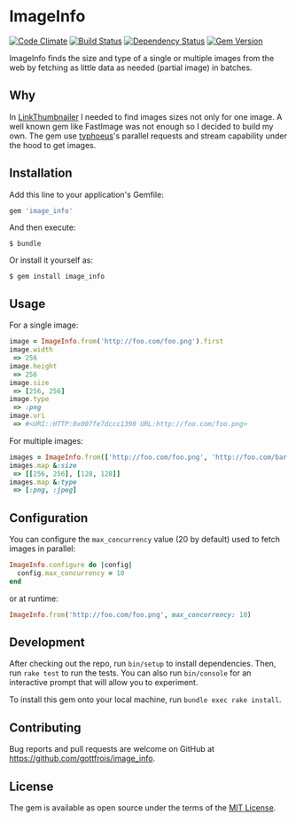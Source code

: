 # ImageInfo

[![Code Climate](https://codeclimate.com/github/gottfrois/image_info/badges/gpa.svg)](https://codeclimate.com/github/gottfrois/image_info)
[![Build Status](https://travis-ci.org/gottfrois/image_info.svg)](https://travis-ci.org/gottfrois/image_info)
[![Dependency Status](https://gemnasium.com/gottfrois/image_info.svg)](https://gemnasium.com/gottfrois/image_info)
[![Gem Version](https://badge.fury.io/rb/image_info.svg)](http://badge.fury.io/rb/image_info)

ImageInfo finds the size and type of a single or multiple images from the web by fetching as little data as needed (partial image) in batches.

## Why

In [LinkThumbnailer](https://github.com/gottfrois/link_thumbnailer) I needed to find images sizes not only for one image.
A well known gem like FastImage was not enough so I decided to build my own.
The gem use [typhoeus](https://github.com/typhoeus/typhoeus)'s parallel requests and stream capability under the hood to
get images.

## Installation

Add this line to your application's Gemfile:

```ruby
gem 'image_info'
```

And then execute:

    $ bundle

Or install it yourself as:

    $ gem install image_info

## Usage

For a single image:

```ruby
image = ImageInfo.from('http://foo.com/foo.png').first
image.width
 => 256
image.height
 => 256
image.size
 => [256, 256]
image.type
 => :png
image.uri
 => #<URI::HTTP:0x007fe7dccc1390 URL:http://foo.com/foo.png>
```

For multiple images:

```ruby
images = ImageInfo.from(['http://foo.com/foo.png', 'http://foo.com/bar.jpg'])
images.map &:size
 => [[256, 256], [128, 128]]
images.map &:type
 => [:png, :jpeg]
```

## Configuration

You can configure the `max_concurrency` value (20 by default) used to fetch images in parallel:

```ruby
ImageInfo.configure do |config|
  config.max_concurrency = 10
end
```

or at runtime:

```ruby
ImageInfo.from('http://foo.com/foo.png', max_concurrency: 10)
```

## Development

After checking out the repo, run `bin/setup` to install dependencies. Then, run `rake test` to run the tests. You can also run `bin/console` for an interactive prompt that will allow you to experiment.

To install this gem onto your local machine, run `bundle exec rake install`.

## Contributing

Bug reports and pull requests are welcome on GitHub at https://github.com/gottfrois/image_info.


## License

The gem is available as open source under the terms of the [MIT License](http://opensource.org/licenses/MIT).

